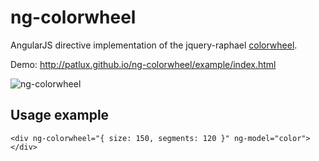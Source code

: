 # ng-colorwheel

AngularJS directive implementation of the jquery-raphael [colorwheel](https://github.com/jweir/colorwheel).

Demo: http://patlux.github.io/ng-colorwheel/example/index.html

![ng-colorwheel](https://cloud.githubusercontent.com/assets/4481570/7785874/84b7de1e-01a7-11e5-8d41-58cc71041bb9.jpg)

## Usage example

```
<div ng-colorwheel="{ size: 150, segments: 120 }" ng-model="color"></div>
```
